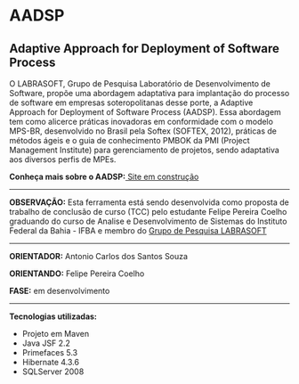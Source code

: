 <strong> 
  <h1>AADSP</h1>
  <h2>Adaptive Approach for Deployment of Software Process </h2>
</strong> 
 <p>
  O LABRASOFT, Grupo de Pesquisa Laboratório de Desenvolvimento de Software, propõe uma abordagem adaptativa para 
  implantação do processo de software em empresas soteropolitanas desse porte, 
  a Adaptive Approach for Deployment of Software Process (AADSP). Essa abordagem tem como alicerce práticas 
  inovadoras em conformidade com o modelo MPS-BR, desenvolvido no Brasil pela Softex (SOFTEX, 2012), práticas de métodos 
  ágeis e o guia de conhecimento PMBOK da PMI (Project Management Institute) para gerenciamento de projetos, 
  sendo adaptativa aos diversos perfis de MPEs.
 </p>
 <p><strong>Conheça mais sobre o AADSP:</strong><a href="#"> Site em construção</a></p>
<hr/> 
<p><strong>OBSERVAÇÃO:</strong> Esta ferramenta está sendo desenvolvida como proposta de 
trabalho de conclusão de curso (TCC) pelo estudante Felipe Pereira Coelho graduando do curso de Analise e Desenvolvimento de Sistemas do Instituto Federal da Bahia - IFBA e 
membro do <a href="http://www.labrasoft.ifba.edu.br/">Grupo de Pesquisa LABRASOFT</a>
</p>
<hr/>
<p><strong>ORIENTADOR:</strong> Antonio Carlos dos Santos Souza</p>
<p><strong>ORIENTANDO:</strong> Felipe Pereira Coelho</p>
<p><strong>FASE:</strong> em desenvolvimento</p>
<hr/>
<strong>Tecnologias utilizadas:</strong>
<ul>
  <li>Projeto em Maven</li>
  <li>Java JSF 2.2</li>
  <li>Primefaces 5.3</li>
  <li>Hibernate 4.3.6</li>
  <li>SQLServer 2008</li>
</ul>
